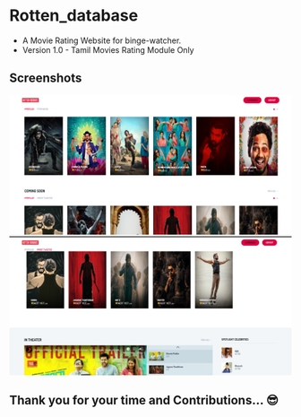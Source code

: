 # Rotten_database
<ul>
  <li>
  A Movie Rating Website for binge-watcher.
  </li>
  <li>
    Version 1.0 - Tamil Movies Rating Module Only   
  </li>
</ul>
 
## Screenshots
<img src="https://raw.githubusercontent.com/PremApk/Rotten_database/master/Project%20Screenshots/Screenshot%201.png"/>

<img src="https://raw.githubusercontent.com/PremApk/Rotten_database/master/Project%20Screenshots/Screenshot%204.png"/>

## Thank you for your time and Contributions... 😎
